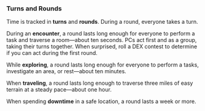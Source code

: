 ### Turns and Rounds

Time is tracked in **turns** and **rounds**. During a round, everyone takes a turn.

During an **encounter**, a round lasts long enough for everyone to perform a task and traverse a room—about ten seconds. PCs act first and as a group, taking their turns together. When surprised, roll a DEX contest to determine if you can act during the first round.

While **exploring**, a round lasts long enough for everyone to perform a tasks, investigate an area, or rest—about ten minutes.

When **traveling**, a round lasts long enough to traverse three miles of easy terrain at a steady pace—about one hour.

When spending **downtime** in a safe location, a round lasts a week or more.